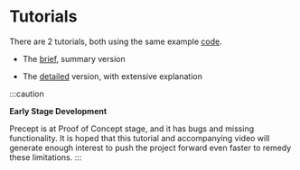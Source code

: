 # Tutorials

There are 2 tutorials, both using the same example [code](https://gitlab.com/precept1/precept_tutorial.git). 

- The [brief](brief.md), summary version

- The [detailed](detailed.md) version, with extensive explanation

:::caution

**Early Stage Development**

Precept is at Proof of Concept stage, and it has bugs and missing functionality. It is hoped that
this tutorial and accompanying video will generate enough interest to push the project forward even faster to remedy these limitations.
:::